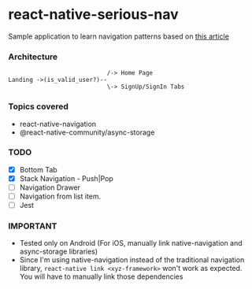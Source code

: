 # react-native-serious-nav
Sample application to learn navigation patterns based on [this article](https://medium.com/react-native-training/react-native-navigation-v2-by-wix-getting-started-7d647e944132)

### Architecture
```
                            /-> Home Page 
Landing ->(is_valid_user?)-- 
                            \-> SignUp/SignIn Tabs
```
### Topics covered
- react-native-navigation
- @react-native-community/async-storage

### TODO
- [x] Bottom Tab
- [x] Stack Navigation - Push|Pop
- [ ] Navigation Drawer
- [ ] Navigation from list item.
- [ ] Jest

### IMPORTANT
- Tested only on Android (For iOS, manually link native-navigation and async-storage libraries)
- Since I'm using native-navigation instead of the traditional navigation library, `react-native link <xyz-framework>` won't work as expected. You will have to manually link those dependencies 